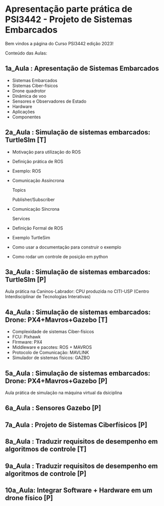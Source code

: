 # Apresentação parte prática de PSI3442 - Projeto de Sistemas Embarcados
Bem vindos a página do Curso PSI3442 edição 2023!

Conteúdo das Aulas:

## 1a_Aula : Apresentação de Sistemas Embarcados 
* Sistemas Embarcados
*  Sistemas Ciber-físicos
*  Drone quadrotor
*  Dinâmica de voo
* Sensores e Observadores de Estado
* Hardware
* Aplicações
* Componentes   

## 2a_Aula : Simulação de sistemas embarcados: TurtleSIm [T]

* Motivação para utilização do ROS
* Definição prática de ROS
* Exemplo: ROS
* Comunicação Assíncrona
  
  Topics
  
  Publisher/Subscriber
  
* Comunicação Síncrona
  
  Services

* Definição Formal de ROS
* Exemplo TurtleSim
* Como usar a documentação para construir o exemplo
* Como rodar um controle de posição em python


## 3a_Aula : Simulação de sistemas embarcados: TurtleSIm [P]
Aula prática na Caninos-Labrador: CPU produzida no CITI-USP (Centro Interdisciplinar de Tecnologias Interativas)

## 4a_Aula : Simulação de sistemas embarcados: Drone: PX4+Mavros+Gazebo [T]

* Complexidade de sistemas Ciber-físicos
* FCU: Pixhawk
* FIrmware: PX4
* Middleware e pacotes: ROS + MAVROS
* Protocolo de Comunicação: MAVLINK
* Simulador de sistemas físicos: GAZBO

## 5a_Aula : Simulação de sistemas embarcados: Drone: PX4+Mavros+Gazebo [P]
Aula prática de simulação na máquina virtual da dsiciplina

## 6a_Aula : Sensores Gazebo [P]

## 7a_Aula : Projeto de Sistemas Ciberfísicos [P]

## 8a_Aula : Traduzir requisitos de desempenho em algoritmos de controle [T] 


## 9a_Aula : Traduzir requisitos de desempenho em algoritmos de controle [P]

## 10a_Aula: Integrar Software + Hardware em um drone físico [P]
